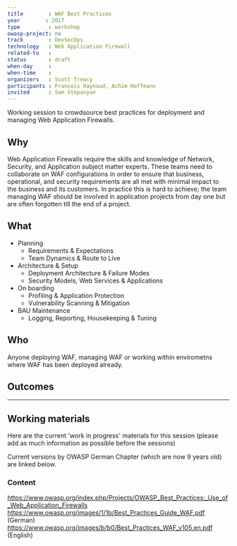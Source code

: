 ```yaml
---
title        : WAF Best Practices
year		: 2017
type         : workshop
owasp-project: no
track        : DevSecOps
technology   : Web Application Firewall
related-to   :
status       : draft
when-day     : 
when-time    : 
organizers   : Scott Treacy
participants : Francois Raynaud, Achim Hoffmann
invited      : Sam Stepanyan
---
```


Working session to crowdsource best practices for deployment and managing Web Application Firewalls.

## Why
Web Application Firewalls require the skills and knowledge of Network, Security, and Application subject matter experts.
These teams need to collaborate on WAF configurations in order to ensure that business, operational, and security requirements are all met with minimal impact to the business and its customers. In practice this is hard to achieve; the team managing WAF should be involved in application projects from day one but are often forgotten till the end of a project.

## What
- Planning
  - Requirements & Expectations 
  - Team Dynamics & Route to Live 
- Architecture & Setup
  - Deployment Architecture & Failure Modes 
  - Security Models, Web Services & Applications 
- On boarding
  - Profiling & Application Protection 
  - Vulnerability Scanning & Mitigation 
- BAU Maintenance
  - Logging, Reporting, Housekeeping & Tuning 

## Who
Anyone deploying WAF, managing WAF or working within envirometns where WAF has been deployed already.

## Outcomes

--- 

## Working materials

Here are the current 'work in progress' materials for this session (please add as much information as possible before the sessions)

Current versions by OWASP German Chapter (which are now 9 years old) are linked below.


### Content

https://www.owasp.org/index.php/Projects/OWASP_Best_Practices:_Use_of_Web_Application_Firewalls
https://www.owasp.org/images/1/1b/Best_Practices_Guide_WAF.pdf (German)
https://www.owasp.org/images/b/b0/Best_Practices_WAF_v105.en.pdf (English)

